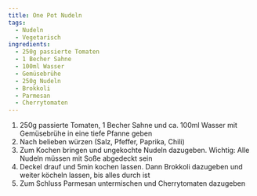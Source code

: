 ```yaml
---
title: One Pot Nudeln
tags:
  - Nudeln
  - Vegetarisch
ingredients:
  - 250g passierte Tomaten
  - 1 Becher Sahne
  - 100ml Wasser
  - Gemüsebrühe
  - 250g Nudeln
  - Brokkoli
  - Parmesan
  - Cherrytomaten
---
```


1. 250g passierte Tomaten, 1 Becher Sahne und ca. 100ml Wasser mit Gemüsebrühe
   in eine tiefe Pfanne geben
2. Nach belieben würzen (Salz, Pfeffer, Paprika, Chili)
3. Zum Kochen bringen und ungekochte Nudeln dazugeben. Wichtig: Alle Nudeln
   müssen mit Soße abgedeckt sein
4. Deckel drauf und 5min kochen lassen. Dann Brokkoli dazugeben und weiter
   köcheln lassen, bis alles durch ist
5. Zum Schluss Parmesan untermischen und Cherrytomaten dazugeben
